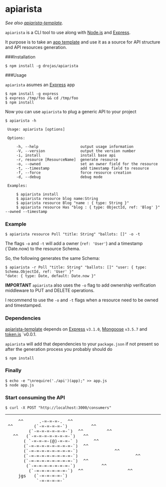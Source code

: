apiarista
=========

*See also [apiarista-template](http://github.com/drojas/apiarista-template/).*

`apiarista` is a CLI tool to use along with [Node.js](http://nodejs.org/) and [Express](http://expressjs.com/).

It purpose is to take an [app template](http://github.com/drojas/apiarista-template/) and use it as a source for API structure and API resources generation.

###Installation

	$ npm install -g drojas/apiarista

###Usage

`apiarista` asumes an [Express](http://expressjs.com/) app

	$ npm install -g express
	$ express /tmp/foo && cd /tmp/foo
	$ npm install

Now you can use `apiarista` to plug a generic API to your project
	
	$ apiarista -h

	 Usage: apiarista [options]

	 Options:

		 -h, --help                   output usage information
		 -V, --version                output the version number
		 -i, install                  install base api
		 -r, resource [ResourceName]  generate resource
		 -o, --owned                  set an owner field for the resource
		 -t, --timestamp              add timestamp field to resource
		 -f, --force                  force resource creation
		 -d, --debug                  debug mode

	 Examples:

		 $ apiarista install
		 $ apiarista resource blog name:String
		 $ apiarista resource Blog "name : { type: String }"
		 $ apiarista resource Has "blog : { type: ObjectId, ref: 'Blog' }" --owned --timestamp

### Example

	$ apiarista resource Poll "title: String" "ballots: []" -o -t

The flags `-o` and `-t` will add a owner (`ref: 'User'`) and a timestamp (`Date.now) to the resource Schema.

So, the following generates the same Schema:

	$ apiarista -r Poll "title: String" "ballots: []" "user: { type: Schema.ObjectId, ref: 'User' }"
	"date: { type: Date, default: Date.now }"

**IMPORTANT** `apiarista` also uses the `-o` flag to add ownership verification middleware to PUT and DELETE operations.

I recommend to use the `-o` and `-t` flags when a resource need to be owned and timestamped.

### Dependencies

[apiarista-template](http://github.com/drojas/apiarista-template/) depends on [Express](http://expressjs.com/) `v3.1.0`, [Mongoose](http://mongoosejs.com/) `v3.5.7` and [token.js](http://github.com/flesch/token.js/) `v0.0.1.

`apiarista` will add that dependencies to your `package.json` if not present so after the generation process you probably should do 

	$ npm install

### Finally

	$ echo -e "\nrequire('./api')(app);" >> app.js
	$ node app.js

### Start consuming the API

	$ curl -X POST "http://localhost:3000/consumers"

------------

<pre>
     ^^      .-=-=-=-.  ^^
 ^^        (`-=-=-=-=-`)         ^^
         (`-=-=-=-=-=-=-`)  ^^         ^^
   ^^   (`-=-=-=-=-=-=-=-`)   ^^                            ^^
       ( `-=-=-=-(@)-=-=-` )      ^^
       (`-=-=-=-=-=-=-=-=-`)  ^^
       (`-=-=-=-=-=-=-=-=-`)              ^^
       (`-=-=-=-=-=-=-=-=-`)                      ^^
       (`-=-=-=-=-=-=-=-=-`)  ^^
        (`-=-=-=-=-=-=-=-`)          ^^
         (`-=-=-=-=-=-=-`)  ^^                 ^^
     jgs   (`-=-=-=-=-`)
            `-=-=-=-=-`
</pre>